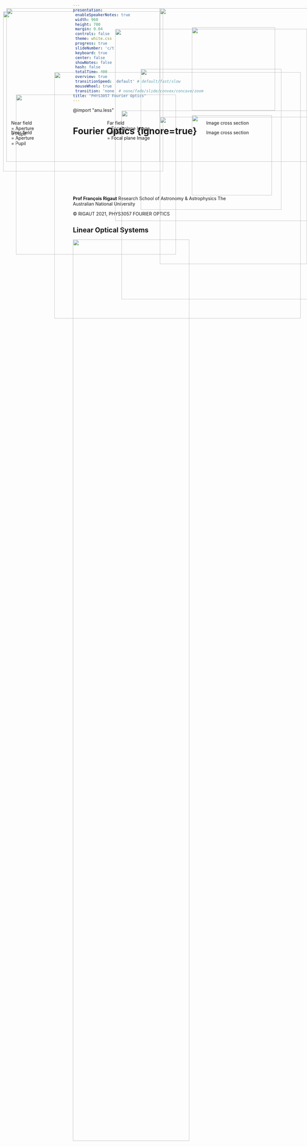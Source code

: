 ```yaml
---
presentation:
 enableSpeakerNotes: true
 width: 960
 height: 700
 margin: 0.04
 controls: false
 theme: white.css
 progress: true
 slideNumber: 'c/t'
 keyboard: true
 center: false
 showNotes: false
 hash: false
 totalTime: 400
 overview: true
 transitionSpeed: 'default' # default/fast/slow
 mouseWheel: true
 transition: 'none' # none/fade/slide/convex/concave/zoom
title: "PHYS3057 Fourier Optics"
---
```


@import "anu.less"

<!-- slide -->
# Fourier Optics {ignore=true}

<br />
<br />
<br />
<br />
<br />
<br />
<br />
<br />
<br />

**Prof François Rigaut**
Research School of Astronomy & Astrophysics
The Australian National University
<div class='footer'>&copy; RIGAUT 2021, PHYS3057 FOURIER OPTICS</div>

 
<!-- slide vertical=true -->

## Linear Optical Systems

<img src="assets/images/fop_10.png" width="85%">

<div class='footer'>&copy; RIGAUT 2021, PHYS3057 FOURIER OPTICS</div>

<!-- slide -->

###### Preamble

<!-- slide vertical=true -->

## Introduction: Sources

* “**Introduction to Fourier Optics and coherence**”, J.-M.Mariotti, in Diffraction limited imaging with very large telescope, editors D.M.Alloin and J.-M. Mariotti, 1988 (JMM),
* “**Introduction to Fourier Optics**”, Joseph Goodman, 2004 (JG)
* “**Fundamental of Photonics**”, B.E.A Saleh & M.C.Teich, 1991, mostly Chapter 4 (S&T),
* “**Principles of Optics**”, Max Born and Emil Wolf, 1980 (B&W),
* “**Computational Fourier Optics: A MATLAB Tutorial**”, David Voelz
* The web, wikipedia.

<div style="position: absolute; left: 380px; top: 400px; border: 0px;"><img src="assets/images/fop_2.png" width="590px"></div>

<div class='footer'>&copy; RIGAUT 2021, PHYS3057 FOURIER OPTICS</div>

<!-- slide vertical=true -->

## History of Fourier Optics

* 1660: First observation of diffraction by **Grimaldi**
* 1678: **Huygens** “Traité de la lumière” (published 1690): first wave theory of light. Require finite  speed of light.
* 1803: **Thomas Young** two slits interferences experiment.
* 1818: **Fresnel** produces the first theory of diffraction.
* 1822: **Fourier** introduces his transform
* 1850-1950: **Krichhoff**, **Sommerfeld**, then Quantum Mechanics bring a firm mathematical foundation to the theory.

<img src="assets/images/fop_1.png" width="80%">

* Of course **Newton** was involved too !

<div class='footer'>&copy; RIGAUT 2021, PHYS3057 FOURIER OPTICS</div>

<!-- slide vertical=true -->

## Validity and limit conditions

* Previous lectures from PHYS3057 were **1D optics, coherent** (waveguides, lasers). The next lectures with me will be on **2D optics, incoherent sources** (imaging).

* We will consider **light as a scalar field** (B&W 8.4)

* We’ll be focusing (pun intended) on **Fraunhofer diffraction**

* **Diffraction occurs with all waves**, including sound, water, electromagnetic (X through radio), elementary particles.

* We’ll **browse through the maths**, it is there for reference and those who’d like to dig deeper

<div class='footer'>&copy; RIGAUT 2021, PHYS3057 FOURIER OPTICS</div>

<!-- slide vertical=true -->


## Next two lectures in one slide

* Basic understanding of the **Fourier transform** and its properties, **sampling and aliasing** issues

* In Fourier Optics, light is described by a scalar field $\Psi = A \exp^{i\varphi}$

* In **Fraunhofer diffraction**, the **far and near field** complex amplitudes are linked by a Fourier transform $\Psi(P) = {\cal F}(\Psi(M))$

* An optical system can be characterised by its **impulse function** $H$. The impulse function is $H = |{\cal F}\left(\Psi(x)\right)|^2$

* Object $O$ and image ${\cal I}$ are linked by the relation ${\cal I} = O \ast H$

* The Optical Transfer Function of a system characterises its spatial frequencies filtering properties ${\rm OTF} = {\cal F}(H) = \Psi \ast \Psi^\star$

<div class='footer'>&copy; RIGAUT 2021, PHYS3057 FOURIER OPTICS</div>

<!-- slide -->

###### Introduction to modal expansion

<!-- slide vertical=true -->

## Modal Expansion

<br>

$$\Huge f = \sum_i a_i \mu_i$$



where:
* $f$ is a discrete function/object
* $\mu_i$ are modes that you are going to use to represent
* $a_i$ are the coefficients

<div class='footer'>&copy; RIGAUT 2021, PHYS3057 FOURIER OPTICS</div>

<!-- slide vertical=true -->

## Modal expansion

* The nature world is **continuous**
* Once measured, a **signal is discrete**.
  * Volt versus time
  * Elevation map
  * Image
* Chose the **modal basis** adapted to your problem.
* Goal is to try to **reduce the number of parameter** to describe function, and make use of convenient properties of this description
* Examples:
  * An optical phase using Zernike modes $\varphi = \sum_i a_i Z_i$
  * Finite Element Model analysis
  * Eigenvalues engenmodes
* Cyclic signals are naturally described by expanding on **sines and cosines**  $\rightarrow f = \sum_i a_i \cos(i\theta) + b_i \sin(i\theta)$

<div class='footer'>&copy; RIGAUT 2021, PHYS3057 FOURIER OPTICS</div>

<!-- slide -->

###### The Fourier Transform

<!-- slide vertical=true -->


## What is the Fourier Transform?

* The Fourier transform of a signal tells you **what frequencies are present in your signal and in what proportions**


<div style="margin-bottom: 20px; position: relative; left: -160px; top: 0px; border: 0px;"><img src="assets/images/fop_3.png" width="50%"></div>
<div style="position: absolute; left: 600px; top: 140px; border: 0px;"><img src="assets/images/8p72.gif" width="260px"></div>

* IMHO, the **most useful mathematical tool for engineers and applied physicists**.
* It is used to:
  * **Characterise signals** (1D/2D..) and linear systems. Electronics, optics, acoustics, mechanics, civil engineering, etc, etc…
  * **Digitally process data/signals** (filtering, convolving, correlating, etc) in all above disciplines

<div class='footer'>&copy; RIGAUT 2021, PHYS3057 FOURIER OPTICS</div>

<!-- slide vertical=true -->


## Fourier Filtering

<div style="position: absolute; left: 20px; top: 80px; border: 0px;"><img src="assets/images/fop_4.png" width="480"></div>

<div style="position: absolute; left: 500px; top: 80px; border: 0px;"><img src="assets/images/fop_5.png" width="480"></div>

<div style="position: absolute; left: 500px; top: 420px; border: 0px;"><img src="assets/images/fop_6.png" width="460"></div>

<div class='footer'>&copy; RIGAUT 2021, PHYS3057 FOURIER OPTICS</div>


<!-- slide vertical=true -->

## Fourier transform: definitions

* We note $\hat{f}$ the **Fourier transform** of $f$
$$\hat{f}(u) = \int_{-\infty}^{+\infty} f(x) \exp^{-i2\pi ux} dx$$
* The **inverse** Fourier transform is $f(x) = \int_{-\infty}^{+\infty} \hat{f}(u) \exp^{+i2\pi ux} du$
* We will also use the **Fourier operator** ${\cal F}$: $\hat{f}(u) = {\cal F}[f(x)]$
* The Fourier transform is **cyclic**: ${\cal F}^{-1}[{\cal F}[f(x)]] = f(x)$
* To have a Fourier transform, a function must
  * Be absolutely integrable $$ \left| \int_{-\infty}^{+\infty} f(x) dx \right| < \infty $$
  * Not have any infinite discontinuity
  * Have only a finite number of discontinuities or extrema in any finite interval

<div class='footer'>&copy; RIGAUT 2021, PHYS3057 FOURIER OPTICS</div>

<!-- slide vertical=true -->

## Fourier Pairs

<br><br>
| Function | Fourier Pair |
|  --- | --- |
| $\exp(-\pi x^2)$ | $\exp(-\pi u^2)$ |
| ${\rm sinc}(x)$ | $\Pi(u)$ |
| ${\rm sinc}^2(x)$  | $\Lambda(u)$  |
| $\delta(x)$  | $1$   |
| ${\rm III}(x)$ | ${\rm III}(u)$ |
| $\sin(\pi x)$ | $\frac{i}{2} \delta (u+\frac{1}{2}) - \frac{i}{2} \delta (u-\frac{1}{2})$ |

<div class='footer'>&copy; RIGAUT 2021, PHYS3057 FOURIER OPTICS</div>

<!-- slide vertical=true -->

## Properties

| Property | Expression |
| --- | --- |
| **Linearity** |  if $h(x) = a f(x) + b g(x)$ then $\hat{h}(u) = a \hat{f}(u) + b \hat{g}(u)$ |
| **Similarity** | ${\cal F}[f(ax)] = \frac{1}{ \lvert a \rvert } \hat{f} \left( \frac{u}{a} \right)$ |
| **Shift** | ${\cal F}[f(x-a)] = e^{-i2\pi a u} \hat{f}(u) $ |
| **Convolution** | ${\cal F}[f(x)\ast g(x)] = {\cal F}[f(x)] \times {\cal F}[g(x)] = \hat{f}(u) \times \hat{g}(u) $  |
| **Autocorrelation**  | ${\cal F}[f(x)\ast f(x)] = \lvert \hat{f}(u) \rvert^2 $ |
| **Parseval** | $\int_{-\infty}^{+\infty} f(x) \times g^\ast(x) dx = \int_{-\infty}^{+\infty} \hat{f}(u) \times \hat{g}^\ast(u) du $ |
| **Power** | $\int_{-\infty}^{+\infty} \lvert f(x) \rvert^2 dx = \int_{-\infty}^{+\infty} \lvert \hat{f}(u) \rvert^2 du $  |
| **Derivative** |  $ {\cal F}\left[ \frac{d}{dx} f(x) \right] = i2\pi u \hat{f}(u) $  |

<div class='footer'>&copy; RIGAUT 2021, PHYS3057 FOURIER OPTICS</div>

<!-- slide -->

###### 2D FT, DFT, FFT, PSD

<br><br>
* Acronyms:
  * FT: Fourier Transform
  * DFT: Discrete FT
  * FFT: Fast FT
  * PSD: Power Spectral Density (modulus square)

<!-- slide vertical=true -->

## 2D Fourier transform

|  |  |
| --- | --- |
| **Forward** | $$\hat{f}(u,v) = \iint_{-\infty}^{+\infty} f(x,y) e^{-i2\pi (ux+vy)}  dx  dy$$ |
| **Reverse** | $$f(x,y) = \iint_{-\infty}^{+\infty} \hat{f}(u,v) e^{+i2\pi (ux+vy)}  du  dv   $$ |
| | |


* Note that if $f$ can be factorised (convenient) $f(x,y) = g(x).h(y)$ then $\hat{f}(u,x) = \hat{g}(u) \times \hat{h}(v)$
  * (but if $f(x,y) = g(r).h(\theta)$ the problem is more complicated ...)
* All other theorems apply as in 1D (linearity, similarity, power, etc)

<div class='footer'>&copy; RIGAUT 2021, PHYS3057 FOURIER OPTICS</div>


<!-- <div style="float:right; padding: 20px; border: 2px solid red;"><img src="logo.jpg" width="200px"></div> -->

<!-- slide vertical=true -->

## Some 2D Fourier pairs

<img src="assets/images/fop_8.png" width="80%">
<img src="assets/images/fop_7.png">


<div class='footer'>&copy; RIGAUT 2021, PHYS3057 FOURIER OPTICS</div>

<!-- slide vertical=true -->

## Discrete FT and Fast FT

* The Fourier transform can be modified for **discrete datasets**, which is extremely useful to represent and analyse **sampled physical signals**. The discrete Fourier transform (DFT) is:
$$\begin{aligned} \hat{f}(\nu) & = \frac{1}{N} \sum_{\tau=0}^{N-1} f(\tau) e^{-i2\pi\nu\tau/N} \\ f(\tau) & = \sum_{\nu=0}^{N-1} \hat{f}(\nu) e^{+i2\pi\nu\tau/N} \end{aligned}$$
* Both $\tau$ and $\nu$ are discrete variables. Both functions consist of sequences of N samples. All the basic theorems for the FT also apply to the DFT.
* The **Fast Fourier Transform (FFT)** is a DFT that uses a smart algorithm to drastically reduce the number of operations, from **$N^2$ down to $N \log(N)$**

<div class='footer'>&copy; RIGAUT 2021, PHYS3057 FOURIER OPTICS</div>


<!-- slide vertical=true -->


## The Power Spectral Density (PSD)

* The square modulus of the Fourier transform of a signal
$${\rm PSD}(f) = |{\cal F}(f(x))|^2$$
* PSD is insensitive to the phase of the input signal.
  * you get the power (intensity) per frequency bin over the frequency range 0 to cut off frequency
* In a DFT, assuming:
  * the units of x are seconds (s),
  * and the units of f, say, Volts (V)
  * then the PSD units are V$^2$/Hz.

See Spectrum Density Analyser
<div style="position: absolute; left: 440px; top: 270px; border: 0px;"><img src="assets/images/fop_9.png" width="440"></div>

<div class='footer'>&copy; RIGAUT 2021, PHYS3057 FOURIER OPTICS</div>

<!-- slide -->

###### Diffraction Theory

<!-- slide vertical=true -->

## Huygens Principle

* “*Every point on a wavefront may be considered a source of secondary spherical wavelets which spread out in the forward direction at the speed of light. The new wavefront is the tangential surface to all of these secondary wavelets.*”

<img src="assets/images/fop_11.png" width="540">

<div class='footer'>&copy; RIGAUT 2021, PHYS3057 FOURIER OPTICS</div>

<!-- slide vertical=true -->

## (Non) Derivation of the diffracted field

|  |  |
| --- | --- |
|<img src="assets/images/fop_26.png" width="350"> | <img src="assets/images/fop_27.png" width="350"> |

* Fresnel, KrichHoff and Sommerfeld, within others, have worked out the math. It's messy, and requires a lot of approximations.
* Applying the Huygens principle and working out the field propagation from the point $P_0$ through the aperture $W$ in plan $M$ (near field), to the final plan $P$ (far field), it can be demonstrated that the **field in $P$ is the simple Fourier Transform of the field in $M$**:

$$\huge \Psi (P) = {\cal F}(\Psi (M))$$

<div class='footer'>&copy; RIGAUT 2021, PHYS3057 FOURIER OPTICS</div>


<!-- slide -->

###### Wavefront, PSF, OTF


<!-- slide vertical=true -->

## The Impulse Function

* Recalling the field in P: $\Psi(P) = {\cal F}(\Psi(M)) $
* At visible wavelengths, it is extremely difficult to measure the complex field itself (for quantum noise reasons) - but we can measure the field intensity (irradiance), the square of the complex field. H is the image of a point, the impulse function, also called the **Point Spread Function (PSF)**:

$$H = \Psi(P).\Psi^\ast(P) = {\cal F}(\Psi(M)).{\cal F}^\ast(\Psi(M)) = |{\cal F}(\Psi(M))|^2$$

Remember that $\Psi = A e^{i \varphi}$? So, in absence of aberrations ($\varphi\equiv0$), we simply have:
$$ H = | {\cal F}(A) |^2 $$

<div class='footer'>&copy; RIGAUT 2021, PHYS3057 FOURIER OPTICS</div>

<!-- slide vertical=true -->

## The Impulse Function, circular aperture

For a circular aperture:
 $$ \Psi(M) = \Psi(r,\theta) = \Pi \left(\frac{r}{2a} \right) =  
\begin{cases}
1 &\text{if } r\le a \\\\
0 &\text{if }  r > a
\end{cases}$$

$$ H = | {\cal F}(\Psi(M))|^2 = | {\cal F}(\Psi(\Pi (r/2a)))|^2 = \left[ a \frac{J_1(2\pi a \rho)}{\rho} \right]^2$$

<img src="assets/images/fop_8.png" width="800px">

<div class='footer'>&copy; RIGAUT 2021, PHYS3057 FOURIER OPTICS</div>

<!-- slide vertical=true -->

## An Application: Young Fringes

* Armed with this new mathematical description of diffraction, it is now trivial to find, e.g., the expression of the Young fringes.
* The slits can be described <br>as a convolution:
<div style="position: absolute; right: 0px;top:145px;"><img src="assets/images/fop_12.png" width="600px"></div>

<br>
<br>
<br>

* The near field can be written $\small \Omega(x) = \Delta(x/a) \ast \Pi(x/d)$
* The far field is $\small \hat{\Omega}(u) = {\cal F}(\Delta(x/a) \ast \Pi(x/d)) = {\cal F}(\Delta(x/a)) \times {\cal F}(\Pi(x/d)) $
* $\small \Delta(x/a) = \delta(x-a)+\delta(x+a)$ hence
$\small {\cal F}(\Delta(x/a)) = e^{-i2\pi au}+e^{+i2\pi au} = 2 \cos(2\pi au)$
* and $\small {\cal F}(\Pi(x)) = {\rm sinc}(u)$ hence $\small {\cal F}(\Pi(x/d)) = {\rm sinc}(ud)$

Thus $\small \hat{\Omega}(u) = 2 \cos(2\pi au) \times {\rm sinc}(ud)$ and the intensity (measured)
$$|\hat{\Omega}(u)|^2 = 4 \cos^2(2\pi au) \times {\rm sinc}^2(ud) $$

<div class='footer'>&copy; RIGAUT 2021, PHYS3057 FOURIER OPTICS</div>

<!-- slide vertical=true -->

## Airy pattern, circular aperture PSF

<img src="assets/images/fop_13.png" width="900px">
<div class='footer'>&copy; RIGAUT 2021, PHYS3057 FOURIER OPTICS</div>

<!-- slide vertical=true -->

## The Optical Transfer Function

* Also called generically **Modulation Transfer Function (MTF)**
$${\rm OTF} = |{\cal F}(H)| = |\Psi \ast \Psi^*| $$
* Characterises the filtering properties of an optical system, including cut-off frequency
* For a circular aperture, the cut-off frequency is $f_c = D/\lambda$
* People have written books about it…

<img src="assets/images/fop_14.png" width="950px">
<div class='footer'>&copy; RIGAUT 2021, PHYS3057 FOURIER OPTICS</div>

<!-- slide vertical=true -->

## Wavefront, PSF & OTF are linked

* The wavefront is $\Psi(x,y,t) = A(x,y,t) \exp( i \varphi(x,y,t))$
  * $\Psi$ is the complex field defined by its amplitude and phase
  * $A$ is the amplitude (e.g. pupil function)
  * $\varphi$ is the phase
* The Optical Transfer Function (or MTF) is the spatial frequency response of the system.
* **Wavefront, PSF and OTF are linked**:
<img src="assets/images/fop_15.png" width="900px">
<div class='footer'>&copy; RIGAUT 2021, PHYS3057 FOURIER OPTICS</div>

<!-- slide -->

###### Interferometry to Imaging<br>...and Back

<!-- slide vertical=true class="font90" -->
nnnn
## Image formation for incoherent sources

* An <img src="assets/images/fop_17.png" width="390px" style="display:inline; float:right; margin-left:10px; margin-top:5px;margin-bottom:0;">object O can be decomposed into an infinite number of dirac function. In the case of an incoherent object (most objects in everyday’s life, astronomical objects, medicine,etc), these points **do not interfere**, thus the resulting image is the convolution of the object and the impulse response (PSF)
$$ \Large {\cal I} = O * H$$

<img src="assets/images/fop_16.png" width="600px">

Note that this assumes invariance of PSF with position in the field of view.

<div class='footer'>&copy; RIGAUT 2021, PHYS3057 FOURIER OPTICS</div>

<!-- slide vertical=true -->

## Interferometry to Imaging...

* From "slit" to full aperture

<img src="assets/images/fop_18.png">
<div style="position: absolute; top:430px; left:35px;">Near field<br>= Aperture<br>= Pupil</div>
<div style="position: absolute; top:430px; left:335px;">Far field<br>= Focal plane Image</div>
<div style="position: absolute; top:430px; left:645px;">Image cross section</div>

<div class='footer'>&copy; RIGAUT 2021, PHYS3057 FOURIER OPTICS</div>

<!-- slide vertical=true -->

## Interferometry to Imaging...

* From "slit" to full aperture

<!-- <div style="width:100%; text-align: center;"> -->
<video controls>
  <source src="assets/images/anim_1.mp4" type="video/mp4">
</video>
<!-- </div> -->
<div style="position: absolute; top:460px; left:35px;">Near field<br>= Aperture<br>= Pupil</div>
<div style="position: absolute; top:460px; left:335px;">Far field<br>= Focal plane Image</div>
<div style="position: absolute; top:460px; left:645px;">Image cross section</div>

<div class='footer'>&copy; RIGAUT 2021, PHYS3057 FOURIER OPTICS</div>

<!-- slide vertical=true -->

## ... and Imaging to Interferometry

<img src="assets/images/gmt7.png">

<div class='footer'>&copy; RIGAUT 2021, PHYS3057 FOURIER OPTICS</div>

<!-- slide vertical=true -->

## ... and Imaging to Interferometry

<img src="assets/images/gmt6.png">

<div class='footer'>&copy; RIGAUT 2021, PHYS3057 FOURIER OPTICS</div>

<!-- slide vertical=true -->

## ... and Imaging to Interferometry

<img src="assets/images/gmt5.png">

<div class='footer'>&copy; RIGAUT 2021, PHYS3057 FOURIER OPTICS</div>

<!-- slide vertical=true -->

## ... and Imaging to Interferometry

<img src="assets/images/gmt4.png">

<div class='footer'>&copy; RIGAUT 2021, PHYS3057 FOURIER OPTICS</div>

<!-- slide vertical=true -->

## ... and Imaging to Interferometry

<img src="assets/images/gmt3.png">

<div class='footer'>&copy; RIGAUT 2021, PHYS3057 FOURIER OPTICS</div>

<!-- slide vertical=true -->

## ... and Imaging to Interferometry

<img src="assets/images/gmt2.png">

<div class='footer'>&copy; RIGAUT 2021, PHYS3057 FOURIER OPTICS</div>

<!-- slide vertical=true -->

## ... and Imaging to Interferometry

<img src="assets/images/gmt1.png">

<div class='footer'>&copy; RIGAUT 2021, PHYS3057 FOURIER OPTICS</div>


<!-- slide -->

###### Elements of Sampling Theory

<!-- slide vertical=true class="quote-only" -->

## Sampling & Aliasing (Shannon/Nyquist)


> If a continuous, band-limited function $f(x)$ contains no frequency component higher than $f_c$, then it can be fully specified by a set of samples at frequency of $2\times f_c$ or larger.


<div class='footer'>&copy; RIGAUT 2021, PHYS3057 FOURIER OPTICS</div>

<!-- slide vertical=true -->

## The Shah function ${\rm III}(x)$


1. ${\rm III}(x)$ is its own Fourier transform
<img src="assets/images/fop_19.png" width="700px">
2. The act of sampling is taking value at discrete points $\equiv$ Multiplication by ${\rm III}$
<img src="assets/images/fop_20.png" width="700px">
3. Convolution by ${\rm III}$ is equivalent to creating an infinite number of shifted replicas of the original functions
<img src="assets/images/fop_21.png" width="700px">

<div class='footer'>&copy; RIGAUT 2021, PHYS3057 FOURIER OPTICS</div>

<!-- slide vertical=true -->

## Aliasing

Fourier view: In the DFT/FFT space, the function spectrum is replicated at intervals $2\times f_c$. If the spectrum spills over $\pm f_c$, then the spectrum replicas will overlap, resulting in a mixed signal (original lost).
<br>

<img src="assets/images/fop_22.png" width="700px">
<div class='footer'>&copy; RIGAUT 2021, PHYS3057 FOURIER OPTICS</div>

<!-- slide vertical=true -->

## Aliasing


* Can <div style="position: relative; float: right; margin:0;padding:0;"><img src="assets/images/fop_23.png" width="490px"></div> be spatial, temporal, angular, etc
* Can be solved/mitigated by pre-filtering the signal before sampling

<div style="position:absolute; top: 350px; left:50px; "><img src="assets/images/fop_24.png" width="500px"></div>
<div style="position:absolute; top: 415px; left:600px; "><img src="assets/images/fop_25.png" width="250px"></div>

<div class='footer'>&copy; RIGAUT 2021, PHYS3057 FOURIER OPTICS</div>

<!-- slide vertical=true class="font80" -->

## proof of the sampling theorem

From $f(x)$ we obtain the sampled $f_s(x)$ with sampling interval $\tau$ by: 

$$f_s(x) = {\rm III}\left(\frac{x}{\tau}\right).f(x)$$ 

In the Fourier domain:

$$ \hat{f_s} (u) = \tau \; {\rm III}(\tau u) \ast \hat{f}(u) = \tau \sum_{-\infty}^{+\infty} \hat{f}\left( u - \frac{n}{\tau}\right)$$

The spectrum of the sampled function consists of an infinite sum of replicas of $\hat{f}(u)$. If $\tau^{-1} < 2 f_c$, the replicas are separated by distances larger than their width and do not overlap (if not, they do and it creates in aliasing). Hence the information on$\hat{f}(u)$and thus on$f(x)$is preserved if the sampling condition $\tau \le 1/(2 f_c)$ is met. We can retrieve the original spectrum by multiplying$\hat{f}(u)$by a rectangle function (gate) $\Pi(\tau u)$ in order to eliminate all replicas but one:

$$ \left[ \tau \; {\rm III}(\tau u) \ast \hat{f}(u) \right] \times \Pi(\tau u) = \hat{f}(u) $$

which yields by inverse Fourier transform

$$ \left[  {\rm III}(x/\tau).f(x) \right] \ast \tau^{-1} {\rm sinc}(x/\tau) = f_s(x) \ast \tau^{-1} {\rm III}(x/\tau) = f(x)$$


<div class='footer'>&copy; RIGAUT 2021, PHYS3057 FOURIER OPTICS</div>

<!-- slide vertical=true -->


<div style="width:75%; text-align: center; margin:auto;">
<video controls>
  <source src="assets/images/aliasing2.mp4" type="video/mp4" width="600px">
</video>
</div>


<!-- slide -->

## Main points of past two lectures

* Basic understanding of the **Fourier transform** and its properties, **sampling and aliasing** issues

* In Fourier Optics, light is described by a scalar field $\Psi = A \exp^{i\varphi}$

* In **Fraunhofer diffraction**, the **far and near field** complex amplitudes are linked by a Fourier transform $\Psi(P) = {\cal F}(\Psi(M))$

* An optical system can be characterised by its **impulse function** $H$. The impulse function is $H = |{\cal F}\left(\Psi(x)\right)|^2$

* Object $O$ and image ${\cal I}$ are linked by the relation ${\cal I} = O \ast H$

* The Optical Transfer Function of a system characterises its spatial frequencies filtering properties ${\rm OTF} = {\cal F}(H) = \Psi \ast \Psi^\star$

<div class='footer'>&copy; RIGAUT 2021, PHYS3057 FOURIER OPTICS</div>

<!-- slide -->

###### Image Metrics, Aberations

<!-- slide vertical=true -->

## Practical Optical Systems

<div style="position: absolute; left: 10px; top: 90px; border: 0px;"><img src="assets/images/fop_28.png" width="500px"></div>
<div style="position: absolute; left: 170px; top: 280px; border: 0px;"><img src="assets/images/fop_29.png" width="770px"></div> 

<!-- slide -->

## Image metric: Full-Width at Half-Maximum

* The width of the image at half its maximum. Often written FWHM
* For instance, a cross section of a gaussian image

<div style="position; relative; float: left;"><img src="assets/images/fop_30.png" width="580px"></div><img src="assets/images/fop_31.png" width="200px">


* The FWHM is often naturally expressed as an angle (e.g. arcsec) or a distance (e.g. mm), as it often characterise a resolution

<div class='footer'>&copy; RIGAUT 2021, PHYS3057 FOURIER OPTICS</div>

<!-- slide vertical=true -->

## Image metric: Strehl ratio ${\cal S}$

* The ratio between the maximum intensity in the actual image to the maximum in a diffraction limited image.
<img src="assets/images/fop_32.png" width="750px">
* A measure of how much energy is in the diffraction limited core
* For ${\cal S} \ge 0.2 \text{, } {\cal S} = \exp(-\sigma^2_\varphi)$
* $0 \le {\cal S} \le 1$. The Strehl ratio is often expressed in % ($0 < {\cal S} < 100$%)
$$ \sigma^2_\varphi = \frac{1}{S} \iint_S \left( \varphi(x,y) - \bar{\varphi}  \right)^2 ds  \text{ is the phase variance} $$

<div class='footer'>&copy; RIGAUT 2021, PHYS3057 FOURIER OPTICS</div>

<!-- slide vertical=true -->

## Image metric: Encircled Energy

* Intensity within a certain radius normalised by total intensity of the image
$$\varepsilon(r) = \frac{ \int_{\theta=0}^{2\pi}\int_{\rho=0}^{r} {\cal I}(\rho,\theta) \rho \: d\rho \: d\theta }{ \int_{\theta=0}^{2\pi}\int_{\rho=0}^{\infty} {\cal I}(\rho,\theta) \rho \: d\rho \: d\theta} $$
<img src="assets/images/fop_42.png">

<div class='footer'>&copy; RIGAUT 2021, PHYS3057 FOURIER OPTICS</div>

<!-- slide vertical=true -->

## Beyond "Simple" Metrics

* High<div style="position:relative; float:right; font-size: 60%;">&nbsp;&nbsp; HD8375. J.Crepp et al 2013<img src="assets/images/fop_38.png" width="500px"></div> contrast imaging required the development of new metrics and new techniques to improve contrast performance
* Speckle control (next page is one of them)
<div style="position:relative; float:right; font-size: 60%; margin-right: 2.5em;">&nbsp;&nbsp; HR8799. T.Currie et al 2012<img src="assets/images/fop_39.png" width="500px"></div>
<img src="assets/images/fop_37.png" width="250px">


<div class='footer'>&copy; RIGAUT 2021, PHYS3057 FOURIER OPTICS</div>


